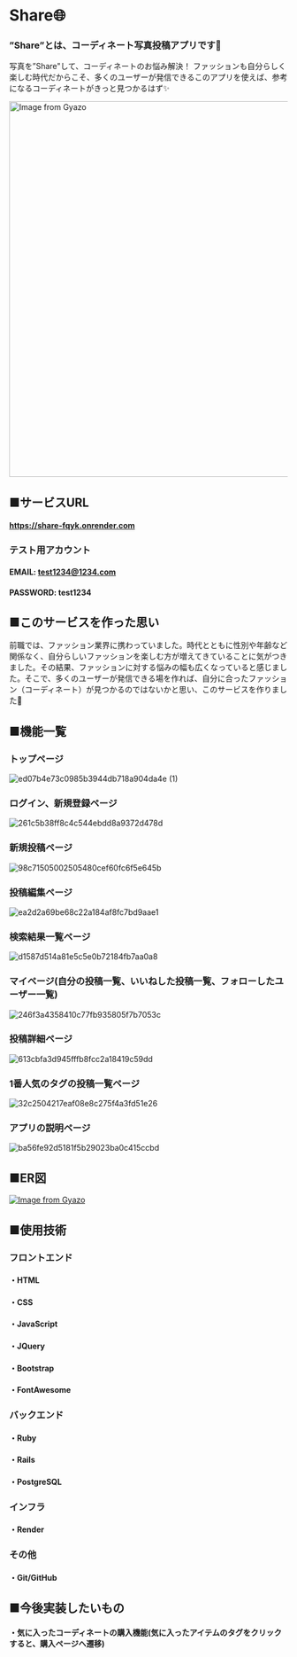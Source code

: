 # Share🌐
### ”Share”とは、コーディネート写真投稿アプリです👗
写真を”Share"して、コーディネートのお悩み解決！
ファッションも自分らしく楽しむ時代だからこそ、多くのユーザーが発信できるこのアプリを使えば、参考になるコーディネートがきっと見つかるはず✨

<a href="https://gyazo.com/339ab812a6185902de4ebf34c410c33a"><img src="https://i.gyazo.com/339ab812a6185902de4ebf34c410c33a.jpg" alt="Image from Gyazo" width="678"/></a>

## ■サービスURL
#### https://share-fqyk.onrender.com

### テスト用アカウント
#### EMAIL: test1234@1234.com

#### PASSWORD: test1234

## ■このサービスを作った思い
前職では、ファッション業界に携わっていました。時代とともに性別や年齢など関係なく、自分らしいファッションを楽しむ方が増えてきていることに気がつきました。その結果、ファッションに対する悩みの幅も広くなっていると感じました。そこで、多くのユーザーが発信できる場を作れば、自分に合ったファッション（コーディネート）が見つかるのではないかと思い、このサービスを作りました💐


## ■機能一覧

### トップページ
![ed07b4e73c0985b3944db718a904da4e (1)](https://github.com/1997722/codehint/assets/146316611/dfb976ab-6c51-49ab-8f4c-a1931202ba04)

### ログイン、新規登録ページ
![261c5b38ff8c4c544ebdd8a9372d478d](https://github.com/1997722/codehint/assets/146316611/891b24c9-420a-43c4-abfd-b00c39f469de)

### 新規投稿ページ
![98c71505002505480cef60fc6f5e645b](https://github.com/1997722/codehint/assets/146316611/4335b543-cc8b-4033-af58-669681ca5f4e)

### 投稿編集ページ
![ea2d2a69be68c22a184af8fc7bd9aae1](https://github.com/1997722/codehint/assets/146316611/3801649d-a750-4724-b304-3cfbc8ef57d3)

### 検索結果一覧ページ
![d1587d514a81e5c5e0b72184fb7aa0a8](https://github.com/1997722/codehint/assets/146316611/d98b4788-f3da-4367-8e2d-791c0bbc38be)

### マイページ(自分の投稿一覧、いいねした投稿一覧、フォローしたユーザー一覧)
![246f3a4358410c77fb935805f7b7053c](https://github.com/1997722/codehint/assets/146316611/4d5a3053-b391-4500-9196-fd1005d411aa)

### 投稿詳細ページ
![613cbfa3d945fffb8fcc2a18419c59dd](https://github.com/1997722/codehint/assets/146316611/85e6be3f-cd25-485d-b98c-45a65e6c6c09)

### 1番人気のタグの投稿一覧ページ
![32c2504217eaf08e8c275f4a3fd51e26](https://github.com/1997722/codehint/assets/146316611/81ce808d-c6d2-4b40-8548-fc3070487e02)

### アプリの説明ページ
![ba56fe92d5181f5b29023ba0c415ccbd](https://github.com/1997722/codehint/assets/146316611/13524a56-1ee7-43c6-bf4f-7df0d95ffbf0)

## ■ER図
[![Image from Gyazo](https://i.gyazo.com/80bd4a24496de88081842f65396617f7.png)](https://gyazo.com/80bd4a24496de88081842f65396617f7)


## ■使用技術
### フロントエンド
#### ・HTML
#### ・CSS
#### ・JavaScript
#### ・JQuery
#### ・Bootstrap
#### ・FontAwesome

### バックエンド
#### ・Ruby
#### ・Rails
#### ・PostgreSQL 

### インフラ
#### ・Render

### その他
#### ・Git/GitHub

## ■今後実装したいもの
#### ・気に入ったコーディネートの購入機能(気に入ったアイテムのタグをクリックすると、購入ページへ遷移)



